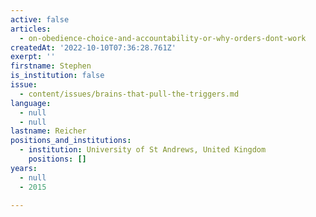 ```yaml
---
active: false
articles:
  - on-obedience-choice-and-accountability-or-why-orders-dont-work
createdAt: '2022-10-10T07:36:28.761Z'
exerpt: ''
firstname: Stephen
is_institution: false
issue:
  - content/issues/brains-that-pull-the-triggers.md
language:
  - null
  - null
lastname: Reicher
positions_and_institutions: 
  - institution: University of St Andrews, United Kingdom
    positions: []
years:
  - null
  - 2015

---
```


